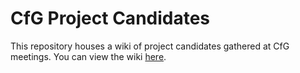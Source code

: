 # CfG Project Candidates

This repository houses a wiki of project candidates gathered at CfG meetings. You can view the wiki [here](https://github.com/codeforgso/project-candidates/wiki).
